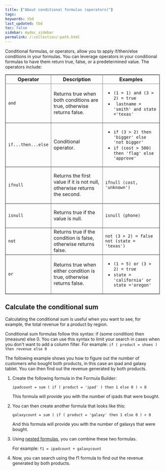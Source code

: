 ```yaml
---
title: ["About conditional formulas (operators)"]
tags:
keywords: tbd
last_updated: tbd
toc: false
sidebar: mydoc_sidebar
permalink: /:collection/:path.html
---
```

Conditional formulas, or operators, allow you to apply if/then/else conditions in your formulas. You can leverage operators in your conditional formulas to have them return true, false, or a predetermined value. The operators include:

<table cellpadding="4" cellspacing="0" summary="" id="conditional-sum__table_mps_jqv_1z" class="table" frame="border" border="1" rules="all">
   <colgroup>
      <col style="width:10%"/>
      <col style="width:45%"/>
      <col style="width:45%"/>
   </colgroup>
   <thead>
      <tr>
         <th>Operator</th>
         <th>Description</th>
         <th>Examples</th>
      </tr>
   </thead>
   <tbody>
      <tr>
         <td><code>and</code></td>
         <td>
            <p>Returns true when both conditions are true, otherwise returns false. </p>
         </td>
         <td>
            <ul>
               <li><code>(1 = 1) and (3 &gt; 2) = true </code></li>
               <li><code> lastname = 'smith' and state ='texas' </code></li>
            </ul>
         </td>
      </tr>
      <tr>
         <td>
            <code>if...then...else </code>
         </td>
         <td>
            <p>Conditional operator. </p>
         </td>
         <td>
            <ul>
               <li>
                  <code>if (3 &gt; 2) then 'bigger' else 'not bigger' </code>
               </li>
               <li>
                  <code>if (cost &gt; 500) then 'flag' else 'approve' </code>
               </li>
            </ul>
         </td>
      </tr>
      <tr>
         <td>
            <code>ifnull </code>
         </td>
         <td>
            <p>Returns the first value if it is not null, otherwise returns the second. </p>
         </td>
         <td>
            <code>ifnull (cost, 'unknown') </code>
         </td>
      </tr>
      <tr>
         <td>
            <code>isnull </code>
         </td>
         <td>
            <p>Returns true if the value is null. </p>
         </td>
         <td>
            <code>isnull (phone) </code>
         </td>
      </tr>
      <tr>
         <td><code>not</code></td>
         <td>Returns true if the condition is false, otherwise returns false.</td>
         <td>
            <code>not (3 &gt; 2) = false </code>
            <code>not (state = 'texas') </code>
         </td>
      </tr>
      <tr>
         <td><code>or</code></td>
         <td>Returns true when either condition is true, otherwise returns false.</td>
         <td>
            <ul>
               <li>
                  <code>(1 = 5) or (3 &gt; 2) = true </code>
               </li>
               <li>
                  <code>state = 'california' or state ='oregon' </code>
               </li>
            </ul>
         </td>
      </tr>
   </tbody>
</table>

## Calculate the conditional sum

Calculating the conditional sum is useful when you want to see, for example, the total revenue for a product by region.

Conditional sum formulas follow this syntax: if (some condition) then (measure) else 0. You can use this syntax to limit your search in cases when you don't want to add a column filter. For example: `if ( product = shoes ) then revenue else 0`

The following example shows you how to figure out the number of customers who bought both products, in this case an ipad and galaxy tablet. You can then find out the revenue generated by both products.

1. Create the following formula in the Formula Builder:

    `ipadcount = sum ( if ( product = 'ipad' ) then 1 else 0 ) > 0`

     This formula will provide you with the number of ipads that were bought.

2. You can then create another formula that looks like this:

    `galaxycount = sum ( if ( product = 'galaxy' then 1 else 0 ) > 0`

    And this formula will provide you with the number of galaxys that were bought.

3. Using [nested formulas](/admin/../complex_searches/about-nested-formulas.html#), you can combine these two formulas.

    For example: `f1 = ipadcount + galaxycount`

4. Now, you can search using the f1 formula to find out the revenue generated by both products.
